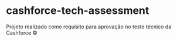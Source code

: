 # cashforce-tech-assessment
Projeto realizado como requisito para aprovação no teste técnico da Cashforce ©
